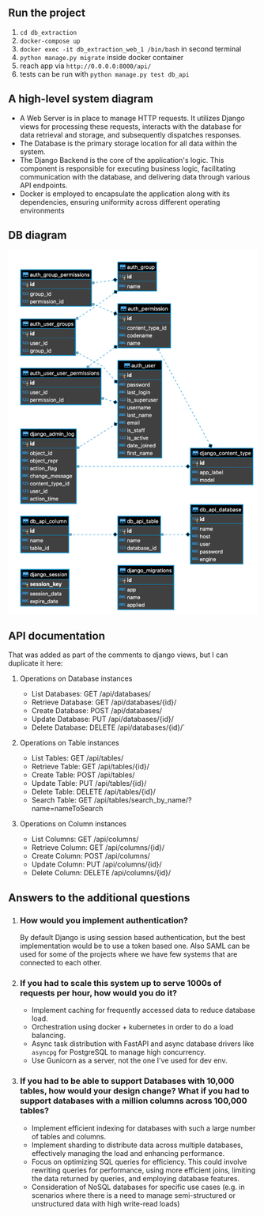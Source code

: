 ## Run the project
1. `cd db_extraction`
2. `docker-compose up`
3. `docker exec -it db_extraction_web_1 /bin/bash` in second terminal
4. `python manage.py migrate` inside docker container
5. reach app via `http://0.0.0.0:8000/api/`
6. tests can be run with `python manage.py test db_api` 

## A high-level system diagram 
   - A Web Server is in place to manage HTTP requests. It utilizes Django views for processing these requests, interacts with the database for data retrieval and storage, and subsequently dispatches responses.
   - The Database is the primary storage location for all data within the system.
   - The Django Backend is the core of the application's logic. This component is responsible for executing business logic, facilitating communication with the database, and delivering data through various API endpoints.
   - Docker is employed to encapsulate the application along with its dependencies, ensuring uniformity across different operating environments

## DB diagram
![db_diagram.png](db_diagram.png)

## API documentation
That was added as part of the comments to django views, but I can duplicate it here:

1. Operations on Database instances
   - List Databases: GET /api/databases/
   - Retrieve Database: GET /api/databases/{id}/
   - Create Database: POST /api/databases/
   - Update Database: PUT /api/databases/{id}/
   - Delete Database: DELETE /api/databases/{id}/`

2. Operations on Table instances
   - List Tables: GET /api/tables/
   - Retrieve Table: GET /api/tables/{id}/
   - Create Table: POST /api/tables/
   - Update Table: PUT /api/tables/{id}/
   - Delete Table: DELETE /api/tables/{id}/
   - Search Table: GET /api/tables/search_by_name/?name=nameToSearch

3. Operations on Column instances
   - List Columns: GET /api/columns/
   - Retrieve Column: GET /api/columns/{id}/
   - Create Column: POST /api/columns/
   - Update Column: PUT /api/columns/{id}/
   - Delete Column: DELETE /api/columns/{id}/

## Answers to the additional questions
1. ### How would you implement authentication? 
   By default Django is using session based authentication, but the best implementation would be to use a token based one. Also SAML can be used for some of the projects where we have few systems that are connected to each other. 

2. ### If you had to scale this system up to serve 1000s of requests per hour, how would you do it?
   - Implement caching for frequently accessed data to reduce database load.
   - Orchestration using docker + kubernetes in order to do a load balancing.
   - Async task distribution with FastAPI and async database drivers like `asyncpg` for PostgreSQL to manage high concurrency.
   - Use Gunicorn as a server, not the one I've used for dev env.

3. ### If you had to be able to support Databases with 10,000 tables, how would your design change? What if you had to support databases with a million columns across 100,000 tables?
   - Implement efficient indexing for databases with such a large number of tables and columns.
   - Implement sharding to distribute data across multiple databases, effectively managing the load and enhancing performance.
   - Focus on optimizing SQL queries for efficiency. This could involve rewriting queries for performance, using more efficient joins, limiting the data returned by queries, and employing database features.
   - Consideration of NoSQL databases for specific use cases (e.g. in scenarios where there is a need to manage semi-structured or unstructured data with high write-read loads)